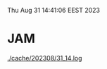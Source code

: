 Thu Aug 31 14:41:06 EEST 2023
# JAM
<a href='./cache/202308/31_14.log'>./cache/202308/31_14.log</a>
